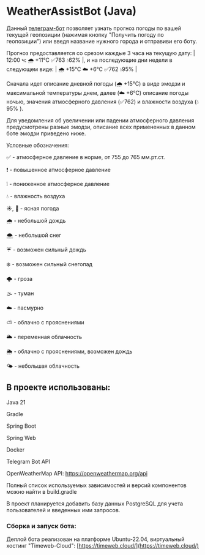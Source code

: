 # WeatherAssistBot (Java)  
Данный [телеграм-бот](https://t.me/Weather_AssistBot) позволяет узнать прогноз погоды по вашей текущей геопозиции (нажимая кнопку "Получить погоду по геопозиции") или введя название нужного города и отправиви его боту. 

Прогноз предоставляется со срезом каждые 3 часа на текущую дату: | 12:00 ч: 🌧 +11℃  ✅763 💧62% |, и на последующие дни недели в следующем виде: | 🌧 +15℃  ☁️ +6℃  ✅762  💧95% |

Сначала идет описание дневной погоды (🌧 +15℃) в виде эмодзи и максимальной температуры днем, далее (☁️   +6℃) описание погоды ночью, значения атмосферного давления (✅762) и влажности воздуха (💧95% ).

Для уведомления об увеличении или падении атмосферного давления предусмотрены разные эмодзи, описание всех примененных в данном боте эмодзи приведено ниже.

Условные обозначения: 

✅ - атмосферное давление в норме, от 755 до 765 мм.рт.ст.

❗️ - повышенное атмосферное давление

❕ - пониженное атмосферное давление

💧 - влажность воздуха

☀️, 🌙 - ясная погода

🌧 - небольшой дождь

🌨 - небольшой снег

☔️ - возможен сильный дождь

❄️ - возможен сильный снегопад

🌩 - гроза

🌫 - туман

☁️ - пасмурно

⛅️ - облачно с прояснениями

🌥 - переменная облачность

🌦 - облачно с прояснениями, возможен дождь

🌤 - небольшая облачность

## В проекте использованы:  
Java 21

Gradle

Spring Boot

Spring Web

Docker

Telegram Bot API

OpenWeatherMap API: https://openweathermap.org/api

Полный список используемых зависимостей и версий компонентов можно найти в build.gradle

В проект планируется добавить базу данных PostgreSQL для учета пользователей и введенных ими запросов.

### Сборка и запуск бота:  

Деплой бота реализован на платформе Ubuntu-22.04, виртуальный хостинг "Timeweb-Cloud": [https://timeweb.cloud/](https://timeweb.cloud/)
